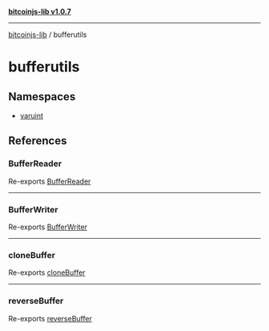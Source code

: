 [**bitcoinjs-lib v1.0.7**](../../README.md)

***

[bitcoinjs-lib](../../README.md) / bufferutils

# bufferutils

## Namespaces

- [varuint](namespaces/varuint/README.md)

## References

### BufferReader

Re-exports [BufferReader](../../classes/BufferReader.md)

***

### BufferWriter

Re-exports [BufferWriter](../../classes/BufferWriter.md)

***

### cloneBuffer

Re-exports [cloneBuffer](../../functions/cloneBuffer.md)

***

### reverseBuffer

Re-exports [reverseBuffer](../../functions/reverseBuffer.md)
